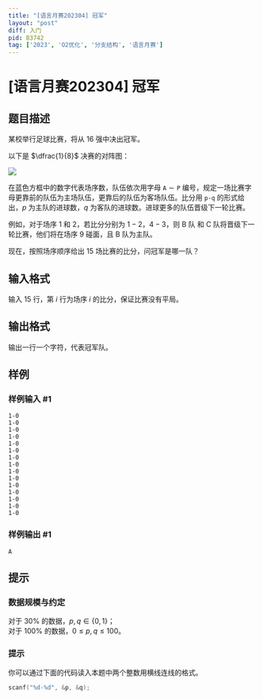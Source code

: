 ```yaml
---
title: "[语言月赛202304] 冠军"
layout: "post"
diff: 入门
pid: B3742
tag: ['2023', 'O2优化', '分支结构', '语言月赛']
---
```

# [语言月赛202304] 冠军
## 题目描述

某校举行足球比赛，将从 $16$ 强中决出冠军。

以下是 $\dfrac{1}{8}$ 决赛的对阵图：

![](https://cdn.luogu.com.cn/upload/image_hosting/e3ijbk42.png)

在蓝色方框中的数字代表场序数，队伍依次用字母 $\texttt{A} \sim \texttt{P}$ 编号，规定一场比赛字母更靠前的队伍为主场队伍，更靠后的队伍为客场队伍。比分用 `p-q` 的形式给出，$p$ 为主队的进球数，$q$ 为客队的进球数。进球更多的队伍晋级下一轮比赛。

例如，对于场序 $1$ 和 $2$，若比分分别为 $1-2$，$4-3$，则 B 队 和 C 队将晋级下一轮比赛，他们将在场序 $9$ 碰面，且 B 队为主队。

现在，按照场序顺序给出 $15$ 场比赛的比分，问冠军是哪一队？


## 输入格式

输入 $15$ 行，第 $i$ 行为场序 $i$ 的比分，保证比赛没有平局。
## 输出格式

输出一行一个字符，代表冠军队。
## 样例

### 样例输入 #1
```
1-0
1-0
1-0
1-0
1-0
1-0
1-0
1-0
1-0
1-0
1-0
1-0
1-0
1-0
1-0
```
### 样例输出 #1
```
A
```
## 提示

### 数据规模与约定

对于 $30\%$ 的数据，$p,q \in \{0,1\}$；  
对于 $100\%$ 的数据，$0 \le p,q \le 100$。


### 提示

你可以通过下面的代码读入本题中两个整数用横线连线的格式。

```cpp
scanf("%d-%d", &p, &q);
```
